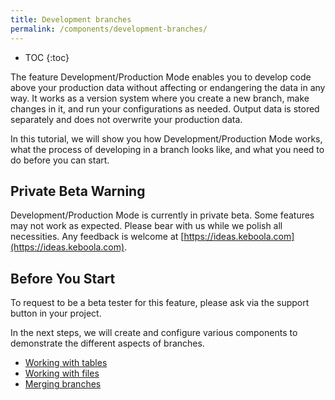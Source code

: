 ```yaml
---
title: Development branches
permalink: /components/development-branches/
---
```


* TOC
{:toc}
  
The feature Development/Production Mode enables you to develop code above your production data without affecting
or endangering the data in any way. It works as a version system where you create a new branch, make changes
in it, and run your configurations as needed. Output data is stored separately and does not overwrite your
production data.

In this tutorial, we will show you how Development/Production Mode works, what the process of developing in
a branch looks like, and what you need to do before you can start.

## Private Beta Warning
Development/Production Mode is currently in private beta. Some features may not work as expected. Please bear
with us while we polish all necessities. Any feedback is welcome at [https://ideas.keboola.com](https://ideas.keboola.com).

## Before You Start
To request to be a beta tester for this feature, please ask via the support button in your project.

In the next steps, we will create and configure various components to demonstrate the different aspects of branches.

* [Working with tables](/components/development-branches/tables/)
* [Working with files](/components/development-branches/files/)
* [Merging branches](/components/development-branches/diff-and-merge/)
